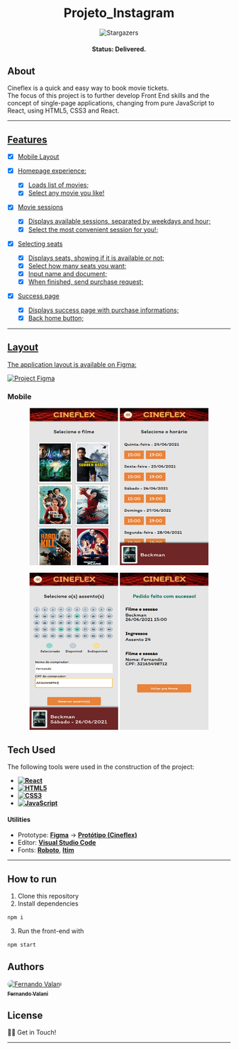<h1 align="center">
    Projeto_Instagram
</h1>

<p align="center">
    <img alt="Stargazers" src="https://img.shields.io/github/stars/fevalani/cineflex-react?style=for-the-badge">
</p>

<h4 align="center"> 
	 Status: Delivered.
</h4>

## About

Cineflex is a quick and easy way to book movie tickets. <br>
The focus of this project is to further develop Front End skills and the concept of single-page applications, changing from pure JavaScript to React, using HTML5, CSS3 and React. <a href="cineflex-react-gules.vercel.app">

---

## Features

- [x] Mobile Layout

- [x] Homepage experience:

  - [x] Loads list of movies;
  - [x] Select any movie you like!

- [x] Movie sessions

  - [x] Displays available sessions, separated by weekdays and hour;
  - [x] Select the most convenient session for you!;

- [x] Selecting seats

  - [x] Displays seats, showing if it is available or not;
  - [x] Select how many seats you want;
  - [x] Input name and document;
  - [x] When finished, send purchase request;

- [x] Success page
  - [x] Displays success page with purchase informations;
  - [x] Back home button;

---

## Layout

The application layout is available on Figma:

<a href="https://www.figma.com/file/rc7ZTYfLZg9zpGahWB1aXb/Cineflex?node-id=0%3A1">
  <img alt="Project Figma" src="https://img.shields.io/badge/%20Layout%20-Figma-%2304D361?style=for-the-badge&logo=appveyor">
</a>

### Mobile

<p align="center">
  <img alt="Mobile Homepage" title="#Homepage" src="src/images/page1.png" width="200px" height="355px">
  <img alt="Mobile Quizz Header" title="#QuizzHeader" src="src/images/page2.png" width="200px" height="355px">
</p>
<p align="center">
  <img alt="Mobile answer clicked" title="#Answer" src="src/images/page3.png" width="200px" height="355px">
  <img alt="Mobile quizz result" title="#Quizz" src="src/images/page4.png" width="200px" height="355px">
</p>

## Tech Used

The following tools were used in the construction of the project:

- **[![React](https://img.shields.io/badge/React-20232A?style=for-the-badge&logo=react&logoColor=61DAFB)](https://reactjs.org/)**
- **[![HTML5](https://img.shields.io/badge/HTML5-E34F26?style=for-the-badge&logo=html5&logoColor=white)](https://html5.org/)**
- **[![CSS3](https://img.shields.io/badge/CSS3-1572B6?style=for-the-badge&logo=css3&logoColor=white)](https://www.w3.org/Style/CSS/Overview.en.html)**
- **[![JavaScript](https://img.shields.io/badge/JavaScript-F7DF1E?style=for-the-badge&logo=javascript&logoColor=black)](https://www.javascript.com/)**

#### **Utilities**

- Prototype: **[Figma](https://www.figma.com/)** → **[Protótipo (Cineflex)](https://www.figma.com/file/rc7ZTYfLZg9zpGahWB1aXb/Cineflex?node-id=0%3A1)**
- Editor: **[Visual Studio Code](https://code.visualstudio.com/)**
- Fonts: **[Roboto](https://fonts.google.com/specimen/Roboto)**, **[Itim](https://fonts.google.com/specimen/Itim)**

---

## How to run

1. Clone this repository
2. Install dependencies
```bash
npm i
```
3. Run the front-end with
```bash
npm start
```

## Authors

<p>
<a style="border-radius: 50px;" width="100px;" href="https://github.com/fevalani">
 <img style="border-radius: 50px;" src="https://avatars.githubusercontent.com/u/81244714?v=4" width="100px;" alt="Fernando Valani"/>
 <br />
 <sub><b>Fernando Valani</b></sub></a>
 <br />

## </p>

## License

👋🏽 Get in Touch!

---
